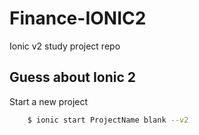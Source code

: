 Finance-IONIC2
=====================

Ionic v2 study project repo


## Guess about Ionic 2
Start a new project

```bash
    $ ionic start ProjectName blank --v2
```